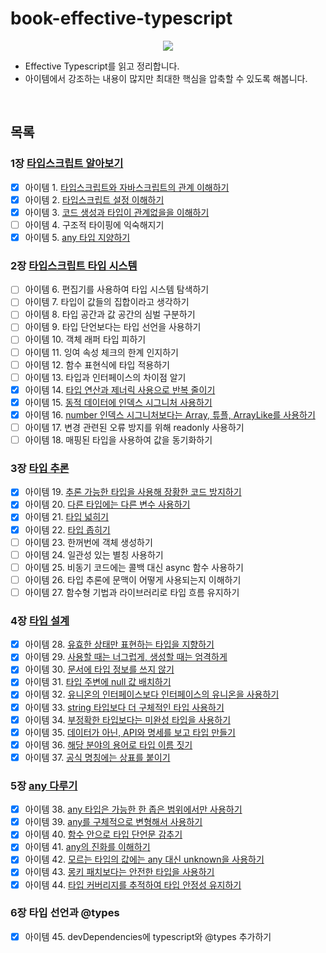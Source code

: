 # book-effective-typescript

<p align="center"><img src="https://user-images.githubusercontent.com/76744586/214593609-d631e094-c0f4-4b78-8839-d30d6e291a63.jpeg"></p>

- Effective Typescript를 읽고 정리합니다.
- 아이템에서 강조하는 내용이 많지만 최대한 핵심을 압축할 수 있도록 해봅니다.

<br>

## 목록

### 1장 [타입스크립트 알아보기](https://github.com/okdol1/Book-Effective-TypeScript/tree/main/ch01_%ED%83%80%EC%9E%85%EC%8A%A4%ED%81%AC%EB%A6%BD%ED%8A%B8_%EC%95%8C%EC%95%84%EB%B3%B4%EA%B8%B0)

- [x] 아이템 1. [타입스크립트와 자바스크립트의 관계 이해하기](https://github.com/okdol1/Book-Effective-TypeScript/blob/main/ch01_%ED%83%80%EC%9E%85%EC%8A%A4%ED%81%AC%EB%A6%BD%ED%8A%B8_%EC%95%8C%EC%95%84%EB%B3%B4%EA%B8%B0/item01.md)
- [x] 아이템 2. [타입스크립트 설정 이해하기](https://github.com/okdol1/Book-Effective-TypeScript/blob/main/ch01_%ED%83%80%EC%9E%85%EC%8A%A4%ED%81%AC%EB%A6%BD%ED%8A%B8_%EC%95%8C%EC%95%84%EB%B3%B4%EA%B8%B0/item02.md)
- [x] 아이템 3. [코드 생성과 타입이 관계없을을 이해하기](https://github.com/okdol1/Book-Effective-TypeScript/blob/main/ch01_%ED%83%80%EC%9E%85%EC%8A%A4%ED%81%AC%EB%A6%BD%ED%8A%B8_%EC%95%8C%EC%95%84%EB%B3%B4%EA%B8%B0/item03.md)
- [ ] 아이템 4. 구조적 타이핑에 익숙해지기
- [x] 아이템 5. [any 타입 지양하기](https://github.com/okdol1/Book-Effective-TypeScript/blob/main/ch01_%ED%83%80%EC%9E%85%EC%8A%A4%ED%81%AC%EB%A6%BD%ED%8A%B8_%EC%95%8C%EC%95%84%EB%B3%B4%EA%B8%B0/item05.md)

### 2장 [타입스크립트 타입 시스템](https://github.com/okdol1/Book-Effective-TypeScript/tree/main/ch02_%ED%83%80%EC%9E%85%EC%8A%A4%ED%81%AC%EB%A6%BD%ED%8A%B8_%ED%83%80%EC%9E%85_%EC%8B%9C%EC%8A%A4%ED%85%9C)

- [ ] 아이템 6. 편집기를 사용하여 타입 시스템 탐색하기
- [ ] 아이템 7. 타입이 값들의 집합이라고 생각하기
- [ ] 아이템 8. 타입 공간과 값 공간의 심벌 구분하기
- [ ] 아이템 9. 타입 단언보다는 타입 선언을 사용하기
- [ ] 아이템 10. 객체 래퍼 타입 피하기
- [ ] 아이템 11. 잉여 속성 체크의 한계 인지하기
- [ ] 아이템 12. 함수 표현식에 타입 적용하기
- [ ] 아이템 13. 타입과 인터페이스의 차이점 알기
- [x] 아이템 14. [타입 연산과 제너릭 사용으로 반복 줄이기](https://github.com/okdol1/Book-Effective-TypeScript/blob/main/ch02_%ED%83%80%EC%9E%85%EC%8A%A4%ED%81%AC%EB%A6%BD%ED%8A%B8_%ED%83%80%EC%9E%85_%EC%8B%9C%EC%8A%A4%ED%85%9C/item14.md)
- [x] 아이템 15. [동적 데이터에 인덱스 시그니처 사용하기](https://github.com/okdol1/Book-Effective-TypeScript/blob/main/ch02_%ED%83%80%EC%9E%85%EC%8A%A4%ED%81%AC%EB%A6%BD%ED%8A%B8_%ED%83%80%EC%9E%85_%EC%8B%9C%EC%8A%A4%ED%85%9C/item15.md)
- [x] 아이템 16. [number 인덱스 시그니처보다는 Array, 튜플, ArrayLike를 사용하기](https://github.com/okdol1/Book-Effective-TypeScript/blob/main/ch02_%ED%83%80%EC%9E%85%EC%8A%A4%ED%81%AC%EB%A6%BD%ED%8A%B8_%ED%83%80%EC%9E%85_%EC%8B%9C%EC%8A%A4%ED%85%9C/item16.md)
- [ ] 아이템 17. 변경 관련된 오류 방지를 위해 readonly 사용하기
- [ ] 아이템 18. 매핑된 타입을 사용하여 값을 동기화하기

### 3장 [타입 추론](https://github.com/okdol1/Book-Effective-TypeScript/tree/main/ch03_%ED%83%80%EC%9E%85_%EC%B6%94%EB%A1%A0)

- [x] 아이템 19. [추론 가능한 타입을 사용해 장황한 코드 방지하기](https://github.com/okdol1/Book-Effective-TypeScript/blob/main/ch03_%ED%83%80%EC%9E%85_%EC%B6%94%EB%A1%A0/item19.md)
- [x] 아이템 20. [다른 타입에는 다른 변수 사용하기](https://github.com/okdol1/Book-Effective-TypeScript/blob/main/ch03_%ED%83%80%EC%9E%85_%EC%B6%94%EB%A1%A0/item20.md)
- [x] 아이템 21. [타입 넓히기](https://github.com/okdol1/Book-Effective-TypeScript/blob/main/ch03_%ED%83%80%EC%9E%85_%EC%B6%94%EB%A1%A0/item21.md)
- [x] 아이템 22. [타입 좁히기](https://github.com/okdol1/Book-Effective-TypeScript/blob/main/ch03_%ED%83%80%EC%9E%85_%EC%B6%94%EB%A1%A0/item22.md)
- [ ] 아이템 23. 한꺼번에 객체 생성하기
- [ ] 아이템 24. 일관성 있는 별칭 사용하기
- [ ] 아이템 25. 비동기 코드에는 콜백 대신 async 함수 사용하기
- [ ] 아이템 26. 타입 추론에 문맥이 어떻게 사용되는지 이해하기
- [ ] 아이템 27. 함수형 기법과 라이브러리로 타입 흐름 유지하기

### 4장 [타입 설계](https://github.com/okdol1/Book-Effective-TypeScript/tree/main/ch04_%ED%83%80%EC%9E%85_%EC%84%A4%EA%B3%84)

- [x] 아이템 28. [유효한 상태만 표현하는 타입을 지향하기](https://github.com/okdol1/Book-Effective-TypeScript/blob/main/ch04_%ED%83%80%EC%9E%85_%EC%84%A4%EA%B3%84/item28.md)
- [x] 아이템 29. [사용할 때는 너그럽게, 생성할 때는 엄격하게](https://github.com/okdol1/Book-Effective-TypeScript/blob/main/ch04_%ED%83%80%EC%9E%85_%EC%84%A4%EA%B3%84/item29.md)
- [x] 아이템 30. [문서에 타입 정보를 쓰지 않기](https://github.com/okdol1/Book-Effective-TypeScript/blob/main/ch04_%ED%83%80%EC%9E%85_%EC%84%A4%EA%B3%84/item30.md)
- [x] 아이템 31. [타입 주변에 null 값 배치하기](https://github.com/okdol1/Book-Effective-TypeScript/blob/main/ch04_%ED%83%80%EC%9E%85_%EC%84%A4%EA%B3%84/item31.md)
- [x] 아이템 32. [유니온의 인터페이스보다 인터페이스의 유니온을 사용하기](https://github.com/okdol1/Book-Effective-TypeScript/blob/main/ch04_%ED%83%80%EC%9E%85_%EC%84%A4%EA%B3%84/item32.md)
- [x] 아이템 33. [string 타입보다 더 구체적인 타입 사용하기](https://github.com/okdol1/Book-Effective-TypeScript/blob/main/ch04_%ED%83%80%EC%9E%85_%EC%84%A4%EA%B3%84/item33.md)
- [x] 아이템 34. [부정확한 타입보다는 미완성 타입을 사용하기](https://github.com/okdol1/Book-Effective-TypeScript/blob/main/ch04_%ED%83%80%EC%9E%85_%EC%84%A4%EA%B3%84/item34.md)
- [x] 아이템 35. [데이터가 아닌, API와 명세를 보고 타입 만들기](https://github.com/okdol1/Book-Effective-TypeScript/blob/main/ch04_%ED%83%80%EC%9E%85_%EC%84%A4%EA%B3%84/item35.md)
- [x] 아이템 36. [해당 분야의 용어로 타입 이름 짓기](https://github.com/okdol1/Book-Effective-TypeScript/blob/main/ch04_%ED%83%80%EC%9E%85_%EC%84%A4%EA%B3%84/item36.md)
- [x] 아이템 37. [공식 명칭에는 상표를 붙이기](https://github.com/okdol1/Book-Effective-TypeScript/blob/main/ch04_%ED%83%80%EC%9E%85_%EC%84%A4%EA%B3%84/item37.md)

### 5장 [any 다루기](https://github.com/okdol1/Book-Effective-TypeScript/tree/main/ch05_any_%EB%8B%A4%EB%A3%A8%EA%B8%B0)

- [x] 아이템 38. [any 타입은 가능한 한 좁은 범위에서만 사용하기](https://github.com/okdol1/Book-Effective-TypeScript/blob/main/ch05_any_%EB%8B%A4%EB%A3%A8%EA%B8%B0/item38.md)
- [x] 아이템 39. [any를 구체적으로 변형해서 사용하기](https://github.com/okdol1/Book-Effective-TypeScript/blob/main/ch05_any_%EB%8B%A4%EB%A3%A8%EA%B8%B0/item39.md)
- [x] 아이템 40. [함수 안으로 타입 단언문 감추기](https://github.com/okdol1/Book-Effective-TypeScript/blob/main/ch05_any_%EB%8B%A4%EB%A3%A8%EA%B8%B0/item40.md)
- [x] 아이템 41. [any의 진화를 이해하기](https://github.com/okdol1/Book-Effective-TypeScript/blob/main/ch05_any_%EB%8B%A4%EB%A3%A8%EA%B8%B0/item41.md)
- [x] 아이템 42. [모르는 타입의 값에는 any 대신 unknown을 사용하기](https://github.com/okdol1/Book-Effective-TypeScript/blob/main/ch05_any_%EB%8B%A4%EB%A3%A8%EA%B8%B0/item42.md)
- [x] 아이템 43. [몽키 패치보다는 안전한 타입을 사용하기](https://github.com/okdol1/Book-Effective-TypeScript/blob/main/ch05_any_%EB%8B%A4%EB%A3%A8%EA%B8%B0/item43.md)
- [x] 아이템 44. [타입 커버리지를 추적하여 타입 안정성 유지하기](https://github.com/okdol1/Book-Effective-TypeScript/blob/main/ch05_any_%EB%8B%A4%EB%A3%A8%EA%B8%B0/item44.md)

### 6장 타입 선언과 @types

- [x] 아이템 45. devDependencies에 typescript와 @types 추가하기